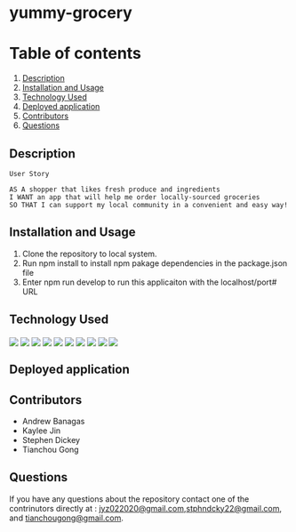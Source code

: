 # yummy-grocery

# Table of contents
1. [Description](#description)
2. [Installation and Usage](#installation-and-usage)
3. [Technology Used](#technology-used)
4. [Deployed application](#deployed-application)
5. [Contributors](#contributor)
6. [Questions](#questions)

## Description
```
User Story

AS A shopper that likes fresh produce and ingredients​
I WANT an app that will help me order locally-sourced groceries​
SO THAT I can support my local community in a convenient and easy way!​

```
## Installation and Usage
1. Clone the repository to local system.
2. Run npm install to install npm pakage dependencies in the package.json file
3. Enter npm run develop to run this applicaiton with the localhost/port# URL 


## Technology Used 
<img align="center" src="https://img.shields.io/badge/Visual_Studio_Code-0078D4?style=for-the-badge&logo=visual%20studio%20code&logoColor=white">
<img align="center" src="https://img.shields.io/badge/JavaScript-323330?style=for-the-badge&logo=javascript&logoColor=F7DF1E">
<img align="center" src="https://img.shields.io/badge/CSS-1572B6?style=for-the-badge&logo=css3&logoColor=white">
<img align="center" src="https://img.shields.io/badge/json-5E5C5C?style=for-the-badge&logo=json&logoColor=white">
<img align="center" src="https://img.shields.io/badge/MongoDB-00000F?style=for-the-logo=mysql&logoColor=white">
<img align="center" src="https://img.shields.io/badge/React.JS-f0772b?style=for-the-badge&logo=Handlebars-JS&logoColor=fff">
<img align="center" src="https://img.shields.io/badge/Node.js-339933?style=for-the-badge&logo=nodedotjs&logoColor=white">
<img align="center" src="https://img.shields.io/badge/npm-CB3837?style=for-the-badge&logo=npm&logoColor=white">
<img align="center" src="https://img.shields.io/badge/-Sequelize-090909?style=for-the-badge&logo=Sequelize"> 
<img align="center" src="https://img.shields.io/badge/Express.js-000000?style=for-the-badge&logo=express&logoColor=white">

## Deployed application

## Contributors

* Andrew Banagas
* Kaylee Jin
* Stephen Dickey
* Tianchou Gong

## Questions
If you have any questions about the repository contact one of the contrinutors directly at : jyz022020@gmail.com,stphndcky22@gmail.com, and tianchougong@gmail.com.